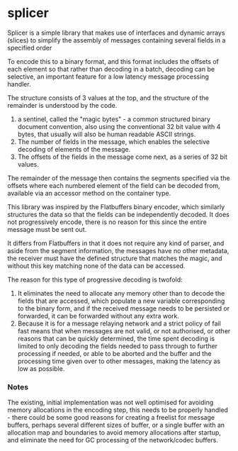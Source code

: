 # splicer

Splicer is a simple library that makes use of interfaces and dynamic arrays (slices) to simplify the assembly of messages containing several fields in a
specified order

To encode this to a binary format, and this format includes the
offsets of each element so that rather than decoding in a batch, decoding can be
selective, an important feature for a low latency message processing handler.

The structure consists of 3 values at the top, and the structure of the remainder is understood by the code.

1. a sentinel, called the "magic bytes" - a common structured binary document convention, also using the conventional 32 bit value with 4 bytes, that usually will also be human readable ASCII strings.
2. The number of fields in the message, which enables the selective decoding of elements of the message.
3. The offsets of the fields in the message come next, as a series of 32 bit values.

The remainder of the message then contains the segments specified via the offsets where each numbered element of the field can be decoded from, available via an accessor method on the container type.

This library was inspired by the Flatbuffers binary encoder, which similarly structures the data so that the fields can be independently decoded. It does not progressively encode, there is no reason for this since the entire message must be sent out.

It differs from Flatbuffers in that it does not require any kind of parser, and aside from the segment information, the messages have no other metadata, the receiver must have the defined structure that matches the magic, and without this key matching none of the data can be accessed.

The reason for this type of progressive decoding is twofold:

1. It eliminates the need to allocate any memory other than to decode the fields that are accessed, which populate a new variable corresponding to the binary form, and if the received message needs to be persisted or forwarded, it can be forwarded without any extra work.
2. Because it is for a message relaying network and a strict policy of fail fast means that when messages are not valid, or not authorised, or other reasons that can be quickly determined, the time spent decoding is limited to only decoding the fields needed to pass through to further processing if needed, or able to be aborted and the buffer and the processing time given over to other messages, making the latency as low as possible.

### Notes

The existing, initial implementation was not well optimised for avoiding memory allocations in the encoding step, this needs to be properly handled - there could be some good reasons for creating a freelist for message buffers, perhaps several different sizes of buffer, or a single buffer with an allocation map and boundaries to avoid memory allocations after startup, and eliminate the need for GC processing of the network/codec buffers.
